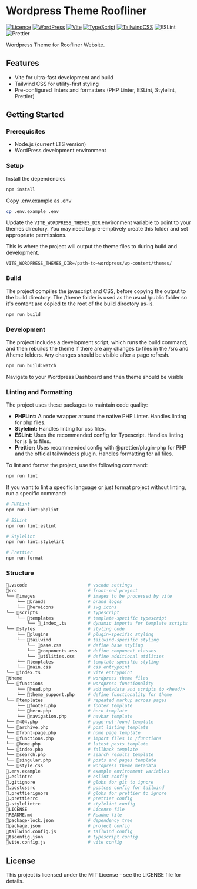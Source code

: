 # Wordpress Theme Roofliner

[![Licence](https://img.shields.io/github/license/Ileriayo/markdown-badges?style=for-the-badge)](./LICENSE) [![WordPress](https://img.shields.io/badge/WordPress-%23117AC9.svg?style=for-the-badge&logo=WordPress&logoColor=white)](https://wordpress.org/) [![Vite](https://img.shields.io/badge/vite-%23646CFF.svg?style=for-the-badge&logo=vite&logoColor=white)](https://vitejs.dev/) [![TypeScript](https://img.shields.io/badge/typescript-%23007ACC.svg?style=for-the-badge&logo=typescript&logoColor=white)](https://www.typescriptlang.org/) [![TailwindCSS](https://img.shields.io/badge/tailwindcss-%2338B2AC.svg?style=for-the-badge&logo=tailwind-css&logoColor=white)](https://tailwindcss.com/) ![ESLint](https://img.shields.io/badge/ESLint-4B3263?style=for-the-badge&logo=eslint&logoColor=white) ![Prettier](https://img.shields.io/badge/prettier-1a2a33?style=for-the-badge&logo=prettier&logoColor=white)

Wordpress Theme for Roofliner Website.

## Features

- Vite for ultra-fast development and build
- Tailwind CSS for utility-first styling
- Pre-configured linters and formatters (PHP Linter, ESLint, Stylelint, Prettier)

## Getting Started

### Prerequisites

- Node.js (current LTS version)
- WordPress development environment

### Setup

Install the dependencies

```bash
npm install
```

Copy .env.example as .env

```bash
cp .env.example .env
```

Update the `VITE_WORDPRESS_THEMES_DIR` environment variable to point to your themes directory. You may need to pre-emptively create this folder and set appropriate permissions.

This is where the project will output the theme files to during build and development.

```properties
VITE_WORDPRESS_THEMES_DIR=/path-to-wordpress/wp-content/themes/
```

### Build

The project compiles the javascript and CSS, before copying the output to the build directory. The /theme folder is used as the usual /public folder so it's content are copied to the root of the build directory as-is.

```bash
npm run build
```

### Development

The project includes a development script, which runs the build command, and then rebuilds the theme if there are any changes to files in the /src and /theme folders. Any changes should be visible after a page refresh.

```bash
npm run build:watch
```

Navigate to your Wordpress Dashboard and then theme should be visible

### Linting and Formatting

The project uses these packages to maintain code quality:

- **PHPLint:** A node wrapper around the native PHP Linter. Handles linting for php files.
- **Stylelint:** Handles linting for css files.
- **ESLint:** Uses the recommended config for Typescript. Handles linting for js & ts files.
- **Prettier:** Uses recommended config with @prettier/plugin-php for PHP and the official tailwindcss plugin. Handles formatting for all files.

To lint and format the project, use the following command:

```bash
npm run lint
```

If you want to lint a specific language or just format project without linting, run a specific command:

```bash
# PHPLint
npm run lint:phplint

# ESLint
npm run lint:eslint

# Stylelint
npm run lint:stylelint

# Prettier
npm run format
```

### Structure

```bash
📁.vscode                       # vscode settings
📁src                           # front-end project
└── 📁images                    # images to be processed by vite
    └── 📁brands                # brand logos
    └── 📁heroicons             # svg icons
└── 📁scripts                   # typescript
    └── 📁templates             # template-specific typescript
        └── 📄_index_.ts        # dynamic imports for template scripts
└── 📁styles                    # styling code
    └── 📁plugins               # plugin-specific styling
    └── 📁tailwind              # tailwind-specific styling
        └── 📄base.css          # define base styling
        └── 📄components.css    # define component classes
        └── 📄utilities.css     # define additional utilities
    └── 📁templates             # template-specific styling
    └── 📄main.css              # css entrypoint
└── 📄index.ts                  # vite entrypoint
📁theme                         # wordpress theme files
└── 📁functions                 # wordpress functionality
    └── 📄head.php              # add metadata and scripts to <head/>
    └── 📄theme_support.php     # define functionality for theme
└── 📁templates                 # repeated markup across pages
    └── 📄footer.php            # footer template
    └── 📄hero.php              # hero template
    └── 📄navigation.php        # navbar template
└── 📄404.php                   # page-not-found template
└── 📄archive.php               # post listing template
└── 📄front-page.php            # home page template
└── 📄functions.php             # import files in /functions
└── 📄home.php                  # latest posts template
└── 📄index.php                 # fallback template
└── 📄search.php                # search results template
└── 📄singular.php              # posts and pages template
└── 📄style.css                 # wordpress theme metadata
📄.env.example                  # example environment variables
📄.eslintrc                     # eslint config
📄.gitignore                    # globs for git to ignore
📄.postcssrc                    # postcss config for tailwind
📄.prettierignore               # globs for prettier to ignore
📄.prettierrc                   # prettier config
📄.stylelintrc                  # stylelint config
📄LICENSE                       # License file
📄README.md                     # Readme file
📄package-lock.json             # dependency tree
📄package.json                  # project config
📄tailwind.config.js            # tailwind config
📄tsconfig.json                 # typescript config
📄vite.config.js                # vite config
```

## License

This project is licensed under the MIT License - see the LICENSE file for details.
